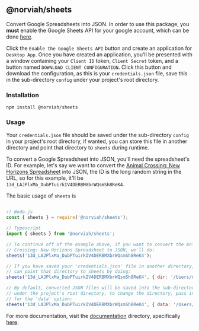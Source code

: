 ## @norviah/sheets

Convert Google Spreadsheets into JSON. In order to use this package, you **must** enable the Google Sheets API for your google account, which can be done [here](https://developers.google.com/sheets/api/quickstart/nodejs#step_1_turn_on_the).

Click the `Enable the Google Sheets API` button and create an application for `Desktop App`. Once you have created an application, you'll be presented with a window containing your `Client ID` token, `Client Secret` token, and a button named `DOWNLOAD CLIENT CONFIGURATION`. Click this button and download the configuration, as this is your `credentials.json` file, save this in the sub-directory `config` under your project's root directory.

### Installation

```
npm install @norviah/sheets
```

### Usage

Your `credentials.json` file should be saved under the sub-directory `config` in your project's root directory, if wanted, you can store this file in another directory and point that directory to `sheets` during runtime.

To convert a Google Spreadsheet into JSON, you'll need the spreadsheet's ID. For example, let's say we want to convert the [Animal Crossing: New Horizons Spreadsheet](https://tinyurl.com/acnh-sheet) into JSON, the ID is the long random string in the URL, so for this example, it'll be `13d_LAJPlxMa_DubPTuirkIV4DERBMXbrWQsmSh8ReK4`.

The basic usage of `sheets` is

```javascript

// Node.js
const { sheets } = require('@norviah/sheets');

// Typescript
import { sheets } from '@norviah/sheets';

// To continue off of the example above, if you want to convert the Animal
// Crossing: New Horizons Spreadsheet to JSON, we'll do:
sheets('13d_LAJPlxMa_DubPTuirkIV4DERBMXbrWQsmSh8ReK4');

// If you have saved your 'credentials.json' file in another directory, you
// can point that directory to sheets by doing:
sheets('13d_LAJPlxMa_DubPTuirkIV4DERBMXbrWQsmSh8ReK4', { dir: '/Users/norviah/Documents/config/' });

// By default, converted JSON files will be saved into the sub-directory 'data'
// under the project's root directory, to change the directory, pass in a value
// for the 'data' option:
sheets('13d_LAJPlxMa_DubPTuirkIV4DERBMXbrWQsmSh8ReK4', { data: '/Users/norviah/Desktop' });

```

For more documentation, visit the [documentation](https://github.com/Norviah/sheets/blob/master/docs) directory, specifically [here](https://github.com/Norviah/sheets/blob/master/docs/modules/_index_.md).
